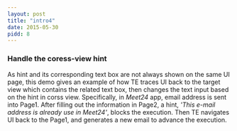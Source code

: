 ```yaml
---
layout: post
title: "intro4"
date: 2015-05-30
pidd: 8
---
```

### Handle the coress-view hint
As hint and its corresponding text box are not always shown on the same UI page, this demo gives an example of how TE traces UI back to the target view which contains the related text box, then changes the text input based on the hint in corss view. Specifically, in *Meet24* app, email address is sent into Page1. After filling out the information in Page2, a hint, *'This e-mail address is already use in Meet24'*, blocks the execution. Then TE navigates UI back to the Page1, and generates a new email to advance the execution.  